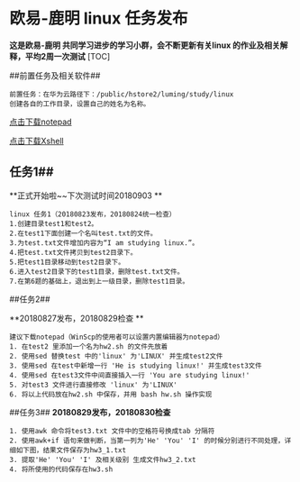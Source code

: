 # 欧易-鹿明 linux 任务发布

**这是欧易-鹿明 共同学习进步的学习小群，会不断更新有关linux 的作业及相关解释，平均2周一次测试**
[TOC]

##前置任务及相关软件##

```
前置任务：在华为云路径下：/public/hstore2/luming/study/linux
创建各自的工作目录，设置自己的姓名为名称。
```

[点击下载notepad]( https://pc.qq.com/detail/0/detail_1300.html)

[点击下载Xshell](https://pc.qq.com/detail/4/detail_2644.html)


## 任务1##

**正式开始啦~~下次测试时间20180903 **
```
linux 任务1（20180823发布，20180824统一检查）
1.创建目录test1和test2。
2.在test1下面创建一个名叫test.txt的文件。
3.为test.txt文件增加内容为“I am studying linux.”。
4.把test.txt文件拷贝到test2目录下。
5.把test1目录移动到test2目录下。
6.进入test2目录下的test1目录，删除test.txt文件。
7.在第6题的基础上，退出到上一级目录，删除test1目录。
```

##任务2##

**20180827发布，20180829检查 **

```
建议下载notepad（WinScp的使用者可以设置内置编辑器为notepad）
1. 在test2 里添加一个名为hw2.sh 的文件先放着
2. 使用sed 替换test 中的'linux' 为'LINUX' 并生成test2文件
3. 使用sed 在test中新增一行 'He is studying linux!' 并生成test3文件
4. 使用sed 在test3文件中间直接插入一行 'You are studying linux!' 
5. 对test3 文件进行直接修改 'linux' 为'LINUX' 
6. 将以上代码放在hw2.sh 中保存，并用 bash hw.sh 操作实现
```

##任务3##
**20180829发布，20180830检查**

```
1. 使用awk 命令将test3.txt 文件中的空格符号换成tab 分隔符
2. 使用awk+if 语句来做判断，当第一列为'He' 'You' 'I' 的时候分别进行不同处理，详细如下图，结果文件保存为hw3_1.txt
3. 提取'He' 'You' 'I' 及相关级别 生成文件hw3_2.txt
4. 将所使用的代码保存在hw3.sh 
```
